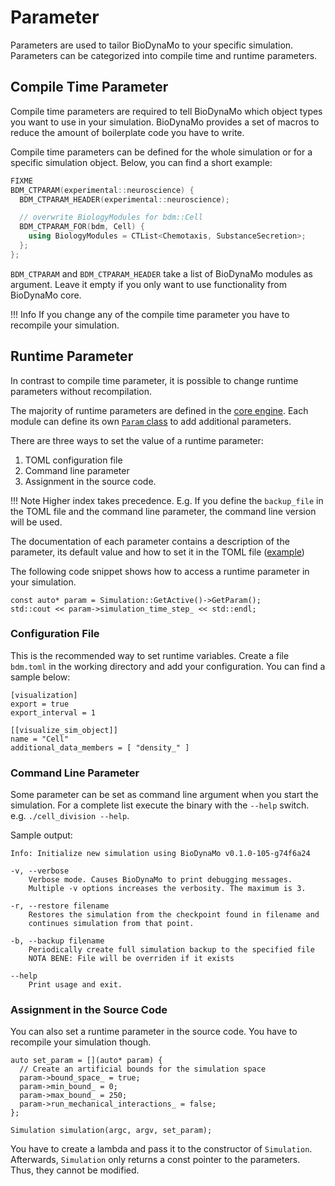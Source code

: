 # Parameter

Parameters are used to tailor BioDynaMo to your specific simulation.
Parameters can be categorized into compile time and runtime parameters.

## Compile Time Parameter

Compile time parameters are required to tell BioDynaMo which object types you
want to use in your simulation. BioDynaMo provides a set of macros to reduce the
amount of boilerplate code you have to write.

Compile time parameters can be defined for the whole simulation or for a specific
simulation object. Below, you can find a short example:

``` c++
FIXME
BDM_CTPARAM(experimental::neuroscience) {
  BDM_CTPARAM_HEADER(experimental::neuroscience);

  // overwrite BiologyModules for bdm::Cell
  BDM_CTPARAM_FOR(bdm, Cell) {
    using BiologyModules = CTList<Chemotaxis, SubstanceSecretion>;
  };
};
```

`BDM_CTPARAM` and `BDM_CTPARAM_HEADER` take a list of BioDynaMo modules as
argument. Leave it empty if you only want to use functionality from
BioDynaMo core.

!!! Info
    If you change any of the compile time parameter you have to recompile your
    simulation.


## Runtime Parameter

In contrast to compile time parameter, it is possible to change runtime
parameters without recompilation.

The majority of runtime parameters are defined in the [core engine](https://biodynamo.github.io/api/structbdm_1_1Param.html).
Each module can define its own [`Param` class](https://biodynamo.github.io/api/structbdm_1_1experimental_1_1neuroscience_1_1Param.html) to add additional parameters.

There are three ways to set the value of a runtime parameter:

1.  TOML configuration file
2.  Command line parameter
3.  Assignment in the source code.

!!! Note
    Higher index takes precedence.  E.g. If you define the `backup_file` in the TOML file and the
    command line parameter, the command line version will be used.

The documentation of each parameter contains a description of the
parameter, its default value and how to set it in the TOML file ([example](https://biodynamo.github.io/api/structbdm_1_1Param.html#a3cc70d57ed2965f5551e03b36a4a7219))

The following code snippet shows how to access a runtime parameter in your
simulation.

```
const auto* param = Simulation::GetActive()->GetParam();
std::cout << param->simulation_time_step_ << std::endl;
```


### Configuration File

This is the recommended way to set runtime variables. Create a file `bdm.toml`
in the working directory and add your configuration. You can find a sample below:

```
[visualization]
export = true
export_interval = 1

[[visualize_sim_object]]
name = "Cell"
additional_data_members = [ "density_" ]
```

### Command Line Parameter

Some parameter can be set as command line argument when you start the simulation.
For a complete list execute the binary with the `--help` switch. e.g. `./cell_division --help`.

Sample output:
```
Info: Initialize new simulation using BioDynaMo v0.1.0-105-g74f6a24

-v, --verbose
    Verbose mode. Causes BioDynaMo to print debugging messages.
    Multiple -v options increases the verbosity. The maximum is 3.

-r, --restore filename
    Restores the simulation from the checkpoint found in filename and
    continues simulation from that point.

-b, --backup filename
    Periodically create full simulation backup to the specified file
    NOTA BENE: File will be overriden if it exists

--help
    Print usage and exit.

```

### Assignment in the Source Code

You can also set a runtime parameter in the source code. You have to recompile
your simulation though.

```
auto set_param = [](auto* param) {
  // Create an artificial bounds for the simulation space
  param->bound_space_ = true;
  param->min_bound_ = 0;
  param->max_bound_ = 250;
  param->run_mechanical_interactions_ = false;
};

Simulation simulation(argc, argv, set_param);
```

You have to create a lambda and pass it to the constructor of `Simulation`.
Afterwards, `Simulation` only returns a const pointer to the parameters. Thus,
they cannot be modified.
